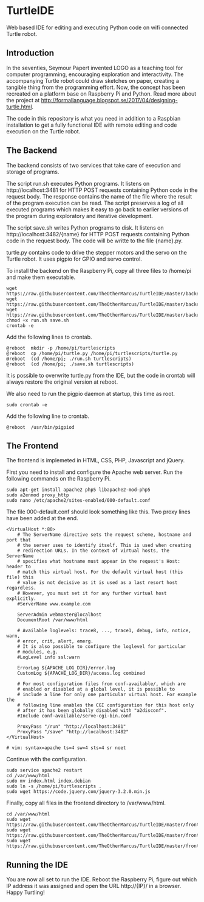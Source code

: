 # TurtleIDE
Web based IDE for editing and executing Python code on wifi connected Turtle robot.

## Introduction
In the seventies, Seymour Papert invented LOGO as a teaching tool for computer programming, encouraging exploration and interactivity. The accompanying Turtle robot could draw sketches on paper, creating a tangible thing from the programming effort. Now, the concept has been recreated on a platform base on Raspberry Pi and Python. Read more about the project at http://formallanguage.blogspot.se/2017/04/designing-turtle.html.

The code in this repository is what you need in addition to a Raspbian installation to get a fully functional IDE with remote editing and code execution on the Turtle robot.

## The Backend
The backend consists of two services that take care of execution and storage of programs.

The script run.sh executes Python programs. It listens on http://localhost:3481 for HTTP POST requests containing Python code in the request body. The response contains the name of the file where the result of the program execution can be read. The script preserves a log of all executed programs which makes it easy to go back to earlier versions of the program during exploratory and iterative development.

The script save.sh writes Python programs to disk. It listens on http://localhost:3482/{name} for HTTP POST requests containing Python code in the request body. The code will be writte to the file {name}.py.

turtle.py contains code to drive the stepper motors and the servo on the Turtle robot. It uses pigpio for GPIO and servo control.

To install the backend on the Raspberry Pi, copy all three files to /home/pi and make them executable.
```
wget https://raw.githubusercontent.com/TheOtherMarcus/TurtleIDE/master/backend/run.sh
wget https://raw.githubusercontent.com/TheOtherMarcus/TurtleIDE/master/backend/save.sh
wget https://raw.githubusercontent.com/TheOtherMarcus/TurtleIDE/master/backend/turtle.py
chmod +x run.sh save.sh
crontab -e
```
Add the following lines to crontab.
```
@reboot  mkdir -p /home/pi/turtlescripts
@reboot  cp /home/pi/turtle.py /home/pi/turtlescripts/turtle.py
@reboot  (cd /home/pi; ./run.sh turtlescripts)
@reboot  (cd /home/pi; ./save.sh turtlescripts)
```
It is possible to overwrite turtle.py from the IDE, but the code in crontab will always restore the original version at reboot.

We also need to run the pigpio daemon at startup, this time as root.
```
sudo crontab -e
```
Add the following line to crontab.
```
@reboot  /usr/bin/pigpiod
```

## The Frontend
The frontend is implemeted in HTML, CSS, PHP, Javascript and jQuery.

First you need to install and configure the Apache web server. Run the following commands on the Raspberry Pi.

```
sudo apt-get install apache2 php5 libapache2-mod-php5
sudo a2enmod proxy_http
sudo nano /etc/apache2/sites-enabled/000-default.conf
```
The file 000-default.conf should look something like this. Two proxy lines have been added at the end.
```
<VirtualHost *:80>
	# The ServerName directive sets the request scheme, hostname and port that
	# the server uses to identify itself. This is used when creating
	# redirection URLs. In the context of virtual hosts, the ServerName
	# specifies what hostname must appear in the request's Host: header to
	# match this virtual host. For the default virtual host (this file) this
	# value is not decisive as it is used as a last resort host regardless.
	# However, you must set it for any further virtual host explicitly.
	#ServerName www.example.com

	ServerAdmin webmaster@localhost
	DocumentRoot /var/www/html

	# Available loglevels: trace8, ..., trace1, debug, info, notice, warn,
	# error, crit, alert, emerg.
	# It is also possible to configure the loglevel for particular
	# modules, e.g.
	#LogLevel info ssl:warn

	ErrorLog ${APACHE_LOG_DIR}/error.log
	CustomLog ${APACHE_LOG_DIR}/access.log combined

	# For most configuration files from conf-available/, which are
	# enabled or disabled at a global level, it is possible to
	# include a line for only one particular virtual host. For example the
	# following line enables the CGI configuration for this host only
	# after it has been globally disabled with "a2disconf".
	#Include conf-available/serve-cgi-bin.conf

	ProxyPass "/run" "http://localhost:3481"
	ProxyPass "/save" "http://localhost:3482"
</VirtualHost>

# vim: syntax=apache ts=4 sw=4 sts=4 sr noet
```
Continue with the configuration.
```
sudo service apache2 restart
cd /var/www/html
sudo mv index.html index.debian
sudo ln -s /home/pi/turtlescripts .
sudo wget https://code.jquery.com/jquery-3.2.0.min.js
```
Finally, copy all files in the frontend directory to /var/www/html.
```
cd /var/www/html
sudo wget https://raw.githubusercontent.com/TheOtherMarcus/TurtleIDE/master/frontend/index.php
sudo wget https://raw.githubusercontent.com/TheOtherMarcus/TurtleIDE/master/frontend/script.js
sudo wget https://raw.githubusercontent.com/TheOtherMarcus/TurtleIDE/master/frontend/style.css
```

## Running the IDE
You are now all set to run the IDE. Reboot the Raspberry Pi, figure out which IP address it was assigned and open the URL http://{IP}/ in a browser. Happy Turtling!
